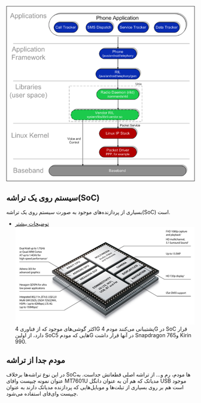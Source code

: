 ![alt text](modem_1.gif)
## سیستم روی یک تراشه(SoC)

بسیاری از پردازنده‌های موجود به صورت سیستم روی یک تراشه(SoC) است.

* [توضیحات بیشتر](https://en.wikipedia.org/wiki/System_on_a_chip)
![alt text](modem_2_SoC.jpg)
اکثر گوشی‌های موجود که از فناوری 4G پشتیبانی می‌کنند مودم 4G در SoC قرار دارد، از اولین SoCهایی که مودم 5G در آنها قرار داشت Snapdragon 765و Kirin 990.
## مودم جدا از تراشه
در این نوع تراشه‌ها برخلاف SoCها مودم، رم و... از تراشه اصلی قطعاتش جداست. به عنوان نمونه چیپست وا‌فای MT7601U مدیاتک که هم ‌آن به عنوان دانگل USB موجود است هم بر روی بسیاری از تبلت‌ها و موبایل‌هایی که پردازنده مدیاتک دارند به عنوان چیپست وای‌فای استفاده می‌شود. 
